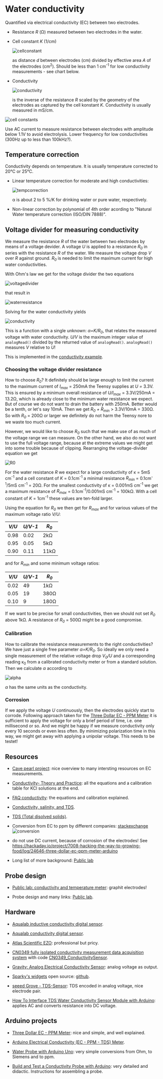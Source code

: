 # Water conductivity

Quantified via electrical conductivity (EC) between two electrodes. 

- Resistance *R* (&#8486;) measured between two electrodes in the water.

- Cell constant *K* (1/cm)

  ![cellconstant](images/cellconstant.svg)

  as distance *d* between electrodes (cm) divided by effective area
  *A* of the electrodes (cm<sup>2</sup>). Should be less than 1
  cm<sup>-1</sup> for low conductivity measurements - see chart below.

- Conductivity

  ![conductivity](images/conductivity.svg)

  is the inverse of the resistance *R* scaled by the geometry of the
  electrodes as captured by the cell konstant *K*. Conductivity is
  usually measured in mS/cm.

![cell constants](https://andyjconnelly.files.wordpress.com/2017/07/electrical-conductivity-of-common-solutions3.png?w=1140&h=921)

Use AC current to measure resistance between electrodes with amplitude
below 1.1V to avoid electrolysis. Lower frequency for low
conductivities (300Hz up to less than 100kHz?).


## Temperature correction

Conductivity depends on temperature. It is usually temperature
corrected to 20&#8451; or 25&#8451;.

- Linear temperature correction for moderate and high conductivities:

  ![tempcorrection](images/conductivity-tempcorr.svg)
  
  &alpha; is about 2 to 5 %/K for drinking water or pure water, respectively.

- Non-linear correction by polynomial of 4th order acording to
  "Natural Water temperature correction (ISO/DIN 7888)".


## Voltage divider for measuring conductivity

We measure the resistance *R* of the water between two electrodes by
means of a voltage devider. A voltage *U* is applied to a resistance
*R<sub>0</sub>* in series with the resistance *R* of the water. We
measure the voltage drop *V* over *R* against ground. *R<sub>0</sub>*
is needed to limit the maximum current for high water conductivities.

With Ohm's law we get for the voltage divider the two equations

![voltagedivider](images/conductivity-voltagedivider.svg)

that result in

![waterresistance](images/conductivity-resistance.svg)

Solving for the water conductivity yields

![conductivity](images/conductivity-conductivity.svg)

This is a function with a single unknown: *&alpha;=K/R<sub>0</sub>*,
that relates the measured voltage with water conductivity. *U/V* is the
maximum integer value of `analogRead()` divided by the returned value
of `analogRead()`. `analogRead()` measures *V* relative to *U*!

This is implemented in the [conductivity
example](../../examples/conductivity).


### Choosing the voltage divider resistance

How to choose *R<sub>0</sub>*? It definitely should be large enough to
limit the current to the maximum current of *I<sub>max</sub>* = 250mA
the Teensy supplies at *U =* 3.3V. This is ensured by a minimum
overall resistance of *U/I<sub>max</sub>* = 3.3V/250mA = 13.2&#8486;,
which is already close to the minimum water resistance we expect. But
of course we do not want to drain the battery with 250mA. Better would
be a tenth, or let's say 10mA. Then we get *R<sub>0</sub> +
R<sub>min</sub>* > 3.3V/10mA = 330&#8486;. So with *R<sub>0</sub>* =
200&#8486; or larger we definitely do not harm the Teensy nore to we
waste too much current.

However, we would like to choose *R<sub>0</sub>* such that we make use
of as much of the voltage range we can measure. On the other hand, we
also do not want to use the full voltage range, because at the extreme
values we might get into some trouble because of clipping. Rearranging
the voltage-divider equation we get

![R0](images/conductivity-r0.svg)

For the water resistance *R* we expect for a large conductivity of
&kappa; = 5mS cm<sup>-1</sup> and a cell constant of *K* =
0.1cm<sup>-1</sup> a minimal resistance *R<sub>min</sub>* =
0.1cm<sup>-1</sup>/5mS cm<sup>-1</sup> = 20&#8486;. For the smallest
conductivity of &kappa; = 0.001mS cm<sup>-1</sup> we get a maximum
resistance of *R<sub>max</sub>* = 0.1cm<sup>-1</sup>/0.001mS
cm<sup>-1</sup> = 100k&#8486;. With a cell constant of *K* =
1cm<sup>-1</sup> these values are ten-fold larger.

Using the equation for *R<sub>0</sub>* we then get for
*R<sub>max</sub>* and for various values of the maximum voltage ratio
*V/U*:

| *V/U*  | *U/V-1* | *R<sub>0</sub>* |
| ------ | ------- | --------------- |
|   0.98 |    0.02 |       2k&#8486; |
|   0.95 |    0.05 |       5k&#8486; |
|   0.90 |    0.11 |      11k&#8486; |

and for *R<sub>min</sub>* and some minimum voltage ratios:

| *V/U*  | *U/V-1* | *R<sub>0</sub>* |
| ------ | ------- | --------------- |
|   0.02 |      49 |       1k&#8486; |
|   0.05 |      19 |      380&#8486; |
|   0.10 |       9 |      180&#8486; |

If we want to be precise for small conductivities, then we should not set
*R<sub>0</sub>* above 1k&#8486;. A resistance of *R<sub>0</sub>* =
500&#8486; might be a good compromise.


### Calibration

How to calibrate the resistance measurements to the right
conductivities? We have just a single free parameter
*&alpha;=K/R<sub>0</sub>*. So ideally we only need a single
measurement of the relative voltage drop *V<sub>0</sub>/U* and a
corresponding reading &kappa;<sub>0</sub> from a calibrated
conductivity meter or from a standard solution. Then we calculate
*&alpha;* according to

![alpha](images/conductivity-alpha.svg)

*&alpha;* has the same units as the conductivity.


### Corrosion

If we apply the voltage *U* continuously, then the electrodes quickly
start to corrode. Following approach taken for the [Three Dollar EC -
PPM
Meter](https://hackaday.io/project/7008-hacking-the-way-to-growing-food/log/24646-three-dollar-ec-ppm-meter-arduino)
it is sufficient to apply the voltage for only a brief period of time,
i.e. one millisecond or so. And we might be happy if we measure
conductivity only every 10 seconds or even less often. By minimizing
polarization time in this way, we might get away with applying a
unipolar voltage. This needs to be testet!


## Resources

- [Cave pearl
  project](https://thecavepearlproject.org/2017/08/12/measuring-electrical-conductivity-with-an-arduino-part1-overview/):
  nice overview to many intersting resources on EC measurements.

- [Conductivity- Theory and
  Practice](https://pdf4pro.com/fullscreen/conductivity-theory-and-practice-analytical-chemistry-uoc-gr-5b91b7.html):
  all the equations and a calibration table for KCl solutions at the
  end.

- [FAQ
  conductivity](https://www.snowpure.com/docs/FAQ_Conductivity_Thornton.pdf):
  the equations and calibration explained.

- [Conductivity, salinity, and
  TDS](https://www.fondriest.com/environmental-measurements/parameters/water-quality/conductivity-salinity-tds/).

- [TDS (Total disolved
  solids)](https://en.wikipedia.org/wiki/Total_dissolved_solids).

- Conversion from EC to ppm by different companies:
  [stackexchange](https://arduino.stackexchange.com/questions/49895/how-to-measure-electrical-conductivity-using-arduino)
  ![conversion](https://i.stack.imgur.com/VpcM3.png)
  
- do not use DC current, because of corrosion of the electrodes! See
  https://hackaday.io/project/7008-hacking-the-way-to-growing-food/log/24646-three-dollar-ec-ppm-meter-arduino

- Long list of more background: [Public
  lab](https://publiclab.org/wiki/conductivity_sensing?raw=true)


## Probe design

- [Public lab: conductivity and temperature
  meter](https://publiclab.org/notes/bhickman/05-09-2016/conductivity-and-temperature-meter):
  graphit electrodes!

- Probe design and many links: [Public
  lab](https://publiclab.org/wiki/conductivity_sensing?raw=true).


## Hardware

- [Aqualab inductive conductivity digital
  sensor](https://en.aqualabo.fr/ctzn-digital-sensor-bare-wires-7-m-cable-plastic-connection-immersio-b3996.html).

- [Aqualab conductivity digital
  sensor](https://en.aqualabo.fr/-b49802.html).

- [Atlas Scientific
  EZO](https://atlas-scientific.com/embedded-solutions/ezo-conductivity-circuit/):
  professional but pricy.

- [CN0349 fully isolated conductivity measurement data acquisition
  system](https://www.analog.com/en/design-center/reference-designs/circuits-from-the-lab/cn0349.htm)
  with code
  [CN0349_ConductivitySensor](https://github.com/joshagirgis/CN0349-Arduino-Based-Library).

- [Gravity: Analog Electrical Conductivity
  Sensor](https://www.dfrobot.com/product-1123.html): analog voltage
  as output.

- [Sparky's
  widgets](https://www.sparkyswidgets.com/product/miniec-ec-interface/)
  open source: [github](https://github.com/SparkysWidgets/MinieCHW).

- [seeed Grove -
  TDS-Sensor](https://www.berrybase.de/sensoren-module/feuchtigkeit/seeed-grove-tds-sensor-f-252-r-wasserqualit-228-t-40-gesamt-gel-246-ste-feststoffe-41?sPartner=g_shopping&gclid=Cj0KCQjw0umSBhDrARIsAH7FCofDsb8Z6-ynEMNAZwE0Gre-t0X1yo29wt90GJA0Gb-0whBz4ktg6K8aArFzEALw_wcB#):
  TDS encoded in analog voltage, nice electrode pair.

- [How To Interface TDS Water Conductivity Sensor Module with
  Arduino](https://tutorials.probots.co.in/using-analog-tds-water-conductivity-sensor-water-proof-module-for-arduino/):
  applies AC and converts resistance into DC voltage.


## Arduino projects

- [Three Dollar EC - PPM
  Meter](https://hackaday.io/project/7008-hacking-the-way-to-growing-food/log/24646-three-dollar-ec-ppm-meter-arduino):
  nice and simple, and well explained.

- [Arduino Electrical Conductivity (EC - PPM - TDS)
  Meter](https://create.arduino.cc/projecthub/mircemk/arduino-electrical-conductivity-ec-ppm-tds-meter-c48201).

- [Water Probe with Arduino
  Uno](https://create.arduino.cc/projecthub/EDUcentrum/water-probe-with-arduino-uno-423483):
  very simple conversions from Ohm, to Siemens and to ppm.

- [Build and Test a Conductivity Probe with
  Arduino](https://www.teachengineering.org/activities/view/nyu_probe_activity1):
  very detailed and didactic. Instructions for assembling a probe.
